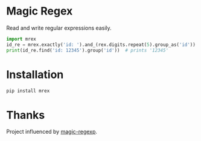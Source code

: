 # Magic Regex

Read and write regular expressions easily.

```python
import mrex
id_re = mrex.exactly('id: ').and_(rex.digits.repeat(5).group_as('id'))
print(id_re.find('id: 12345').group('id'))  # prints '12345'
```

# Installation

```bash
pip install mrex
```

# Thanks

Project influenced by [magic-regexp](https://github.com/danielroe/magic-regexp).
